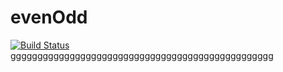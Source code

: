 # evenOdd
[![Build Status](http://localhost:8080/buildStatus/icon?job=param_pipe)](http://localhost:8080/job/param_pipe/)
ggggggggggggggggggggggggggggggggggggggggggggggggg


